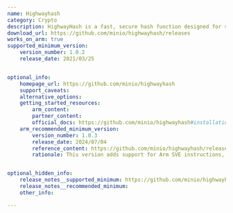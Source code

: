 ```yaml
---
name: Highwayhash
category: Crypto
description: HighwayHash is a fast, secure hash function designed for speed and security, suitable for use in checksums, hash tables and fingerprinting.
download_url: https://github.com/minio/highwayhash/releases
works_on_arm: true
supported_minimum_version:
    version_number: 1.0.2
    release_date: 2021/03/25


optional_info:
    homepage_url: https://github.com/minio/highwayhash
    support_caveats:
    alternative_options:
    getting_started_resources:
        arm_content:
        partner_content:
        official_docs: https://github.com/minio/highwayhash#installation
    arm_recommended_minimum_version:
        version_number: 1.0.3
        release_date: 2024/07/04
        reference_content: https://github.com/minio/highwayhash/releases/tag/v1.0.3
        rationale: This version adds support for Arm SVE instructions, resulting in the performance improvements over existing NEON implementation.


optional_hidden_info:
    release_notes__supported_minimum: https://github.com/minio/highwayhash/releases/tag/v1.0.2
    release_notes__recommended_minimum:
    other_info:

---
```

